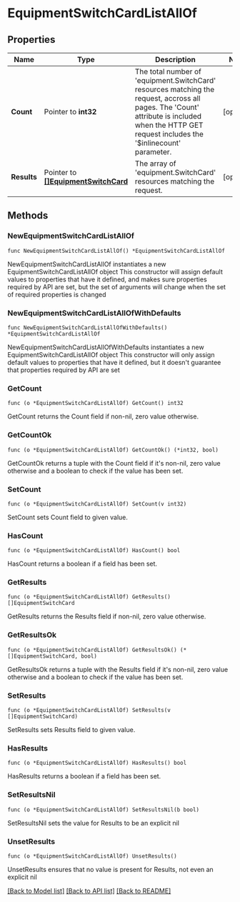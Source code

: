 # EquipmentSwitchCardListAllOf

## Properties

Name | Type | Description | Notes
------------ | ------------- | ------------- | -------------
**Count** | Pointer to **int32** | The total number of &#39;equipment.SwitchCard&#39; resources matching the request, accross all pages. The &#39;Count&#39; attribute is included when the HTTP GET request includes the &#39;$inlinecount&#39; parameter. | [optional] 
**Results** | Pointer to [**[]EquipmentSwitchCard**](equipment.SwitchCard.md) | The array of &#39;equipment.SwitchCard&#39; resources matching the request. | [optional] 

## Methods

### NewEquipmentSwitchCardListAllOf

`func NewEquipmentSwitchCardListAllOf() *EquipmentSwitchCardListAllOf`

NewEquipmentSwitchCardListAllOf instantiates a new EquipmentSwitchCardListAllOf object
This constructor will assign default values to properties that have it defined,
and makes sure properties required by API are set, but the set of arguments
will change when the set of required properties is changed

### NewEquipmentSwitchCardListAllOfWithDefaults

`func NewEquipmentSwitchCardListAllOfWithDefaults() *EquipmentSwitchCardListAllOf`

NewEquipmentSwitchCardListAllOfWithDefaults instantiates a new EquipmentSwitchCardListAllOf object
This constructor will only assign default values to properties that have it defined,
but it doesn't guarantee that properties required by API are set

### GetCount

`func (o *EquipmentSwitchCardListAllOf) GetCount() int32`

GetCount returns the Count field if non-nil, zero value otherwise.

### GetCountOk

`func (o *EquipmentSwitchCardListAllOf) GetCountOk() (*int32, bool)`

GetCountOk returns a tuple with the Count field if it's non-nil, zero value otherwise
and a boolean to check if the value has been set.

### SetCount

`func (o *EquipmentSwitchCardListAllOf) SetCount(v int32)`

SetCount sets Count field to given value.

### HasCount

`func (o *EquipmentSwitchCardListAllOf) HasCount() bool`

HasCount returns a boolean if a field has been set.

### GetResults

`func (o *EquipmentSwitchCardListAllOf) GetResults() []EquipmentSwitchCard`

GetResults returns the Results field if non-nil, zero value otherwise.

### GetResultsOk

`func (o *EquipmentSwitchCardListAllOf) GetResultsOk() (*[]EquipmentSwitchCard, bool)`

GetResultsOk returns a tuple with the Results field if it's non-nil, zero value otherwise
and a boolean to check if the value has been set.

### SetResults

`func (o *EquipmentSwitchCardListAllOf) SetResults(v []EquipmentSwitchCard)`

SetResults sets Results field to given value.

### HasResults

`func (o *EquipmentSwitchCardListAllOf) HasResults() bool`

HasResults returns a boolean if a field has been set.

### SetResultsNil

`func (o *EquipmentSwitchCardListAllOf) SetResultsNil(b bool)`

 SetResultsNil sets the value for Results to be an explicit nil

### UnsetResults
`func (o *EquipmentSwitchCardListAllOf) UnsetResults()`

UnsetResults ensures that no value is present for Results, not even an explicit nil

[[Back to Model list]](../README.md#documentation-for-models) [[Back to API list]](../README.md#documentation-for-api-endpoints) [[Back to README]](../README.md)


